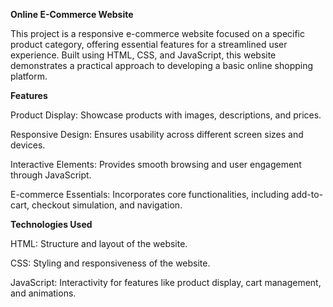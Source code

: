   **Online E-Commerce Website**

This project is a responsive e-commerce website focused on a specific product category, offering essential features for a streamlined user experience. Built using HTML, CSS, and JavaScript, this website demonstrates a practical approach to developing a basic online shopping platform.

**Features**

Product Display: Showcase products with images, descriptions, and prices.

Responsive Design: Ensures usability across different screen sizes and devices.

Interactive Elements: Provides smooth browsing and user engagement through JavaScript.

E-commerce Essentials: Incorporates core functionalities, including add-to-cart, checkout simulation, and navigation.


**Technologies Used**

HTML: Structure and layout of the website.

CSS: Styling and responsiveness of the website.

JavaScript: Interactivity for features like product display, cart management, and animations.
